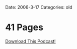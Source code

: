 Date: 2006-3-17
Categories: old

# 41 Pages

<a href="http://bluepear.org/podcasts/5-41_pages.mp3">Download This Podcast!</a>
